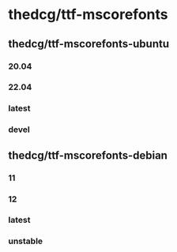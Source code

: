 # thedcg/ttf-mscorefonts

## thedcg/ttf-mscorefonts-ubuntu
### 20.04
### 22.04
### latest
### devel

## thedcg/ttf-mscorefonts-debian
### 11
### 12
### latest
### unstable
